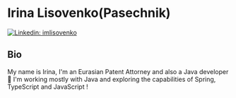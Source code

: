 <!---
aurgenblick/aurgenblick is a ✨ special ✨ repository because its `README.md` (this file) appears on your GitHub profile.
You can click the Preview link to take a look at your changes.
--->
# Irina Lisovenko(Pasechnik)
[![Linkedin: imlisovenko](https://img.shields.io/badge/-Irine%20Lisovenko-blue?style=flat-square&logo=Linkedin&logoColor=white&link=https://www.linkedin.com/in/imlisovenko/)](https://www.linkedin.com/in/imlisovenko/)

## Bio

My name is Irina, I'm an Eurasian Patent Attorney and also a Java developer 🙂
I'm working mostly with Java and exploring the capabilities of Spring, TypeScript and JavaScript !
